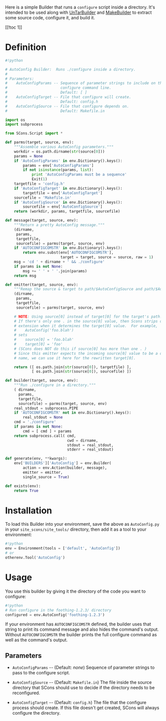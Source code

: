 
Here is a simple Builder that runs a `configure` script inside a directory.  It's intended to be used along with [UnTarBuilder](UnTarBuilder) and [MakeBuilder](MakeBuilder) to extract some source code, configure it, and build it. 

[[!toc 1]] 


# Definition


```python
#!python 

# AutoConfig Builder:  Runs ./configure inside a directory.
#
# Parameters:
#    AutoConfigParams -- Sequence of parameter strings to include on the
#                        configure command line.
#                        Default: [ ]
#    AutoConfigTarget -- File that configure will create.
#                        Default: config.h
#    AutoConfigSource -- File that configure depends on.
#                        Default: Makefile.in

import os
import subprocess

from SCons.Script import *

def parms(target, source, env):
    """Assemble various AutoConfig parameters."""
    workdir = os.path.dirname(str(source[0]))
    params = None
    if 'AutoConfigParams' in env.Dictionary().keys():
        params = env['AutoConfigParams']
        if not isinstance(params, list):
            print 'AutoConfigParams must be a sequence'
            Exit(1)
    targetfile = 'config.h'
    if 'AutoConfigTarget' in env.Dictionary().keys():
        targetfile = env['AutoConfigTarget']
    sourcefile = 'Makefile.in'
    if 'AutoConfigSource' in env.Dictionary().keys():
        sourcefile = env['AutoConfigSource']
    return (workdir, params, targetfile, sourcefile)

def message(target, source, env):
    """Return a pretty AutoConfig message."""
    (dirname,
     params,
     targetfile,
     sourcefile) = parms(target, source, env)
    if 'AUTOCONFIGCOMSTR' in env.Dictionary().keys():
        return env.subst(env['AUTOCONFIGCOMSTR'],
                         target = target, source = source, raw = 1)
    msg = 'cd ' + dirname + ' && ./configure'
    if params is not None:
        msg += ' ' + ' '.join(params)
    return msg

def emitter(target, source, env):
    """Remap the source & target to path/$AutoConfigSource and path/$AutoConfigTarget."""
    (dirname,
     params,
     targetfile,
     sourcefile) = parms(target, source, env)

    # NOTE: Using source[0] instead of target[0] for the target's path!
    # If there's only one . in the source[0] value, then Scons strips off the
    # extension when it determines the target[0] value.  For example,
    #    AutoConfig('foo.blah')
    # sets
    #    source[0] = 'foo.blah'
    #    target[0] = 'foo'
    # (SCons does NOT do this if source[0] has more than one . )
    # Since this emitter expects the incoming source[0] value to be a directory
    # name, we can use it here for the rewritten target[0].

    return ([ os.path.join(str(source[0]), targetfile) ],
            [ os.path.join(str(source[0]), sourcefile) ])

def builder(target, source, env):
    """Run ./configure in a directory."""
    ( dirname,
      params,
      targetfile,
      sourcefile) = parms(target, source, env)
    real_stdout = subprocess.PIPE
    if 'AUTOCONFIGCOMSTR' not in env.Dictionary().keys():
        real_stdout = None
    cmd = './configure'
    if params is not None:
        cmd = [ cmd ] + params
    return subprocess.call( cmd,
                            cwd = dirname,
                            stdout = real_stdout,
                            stderr = real_stdout)

def generate(env, **kwargs):
    env['BUILDERS']['AutoConfig'] = env.Builder(
        action = env.Action(builder, message),
        emitter = emitter,
        single_source = True)

def exists(env):
    return True
```

# Installation

To load this Builder into your environment, save the above as `AutoConfig.py` in your `site_scons/site_tools/` directory, then add it as a tool to your environment: 
```python
#!python 
env = Environment(tools = ['default', 'AutoConfig'])
# or
otherenv.Tool('AutoConfig')
```

# Usage

You use this builder by giving it the directory of the code you want to configure: 
```python
#!python 
# Run configure in the foothing-1.2.3/ directory
configured = env.AutoConfig('foothing-1.2.3')
```
If your environment has `AUTOCONFIGCOMSTR` defined, the builder uses that string to print its command message and also hides the command's output.  Without `AUTOCONFIGCOMSTR` the builder prints the full configure command as well as the command's output. 


## Parameters

* `AutoConfigParams` -- (Default: _none_) Sequence of parameter strings to pass to the configure script. 

* `AutoConfigSource` -- (Default: `Makefile.in`) The file inside the source directory that SCons should use to decide if the directory needs to be reconfigured. 

* `AutoConfigTarget` -- (Default: `config.h`) The file that the configure process should create.  If this file doesn't get created, SCons will always configure the directory. 
